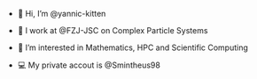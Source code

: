 - 👋 Hi, I’m @yannic-kitten
- 💼 I work at @FZJ-JSC on Complex Particle Systems
- 👀 I’m interested in Mathematics, HPC and Scientific Computing

- 💻 My private accout is @Smintheus98

<!---
yannic-kitten/yannic-kitten is a ✨ special ✨ repository because its `README.md` (this file) appears on your GitHub profile.
You can click the Preview link to take a look at your changes.
--->
